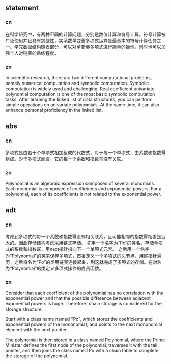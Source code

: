 ## statement

### cn

在科学研究中，有两种不同的计算问题，分别是数值计算和符号计算。符号计算被广泛使用并且具有挑战性，实系数单变量多项式运算是最基本的符号计算任务之一。学完数据结构链表部分，可以对单变量多项式进行简单的操作。同时也可以加强个人对链表的熟练程度。

### zn

In scientific research, there are two different computational problems, namely numerical computation and symbolic computation. Symbolic computation is widely used and challenging. Real coefficient univariate polynomial computation is one of the most basic symbolic computation tasks. After learning the linked list of data structures, you can perform simple operations on univariate polynomials. At the same time, it can also enhance personal proficiency in the linked list.

## abs

### cn

多项式是由若干个单项式相加组成的代数式，对于每一个单项式，由系数和指数幂组成。对于多项式而言，它的每一个系数和指数幂没有关联。

### zn

Polynomial is an algebraic expression composed of several monomials. Each monomial is composed of coefficients and exponential powers. For a polynomial, each of its coefficients is not related to the exponential power.

## adt

### cn

考虑到多项式的每一个系数和指数幂没有相关联系，且可能相邻的指数幂相差是巨大的。因此存储结构考虑采用链式存储。
先用一个名字为“Po“的类名，存储单项式的系数和指数幂，用next指针指向下一个单项式元素。
之后用一个名字为”Polynomial"的类来保存多项式，首相定义一个多项式的头节点，用尾指针遍历，之后将名为“Po”的类用链表连接起来，到这就完成了多项式的存储。在对名为“Polynomial”的类定义多项式操作的成员函数。

### zn

Consider that each coefficient of the polynomial has no correlation with the exponential power and that the possible difference between adjacent exponential powers is huge. Therefore, chain storage is considered for the storage structure.

Start with a class name named "Po", which stores the coefficients and exponential powers of the mononomial, and points to the next mononomial element with the next pointer.

The polynomial is then stored in a class named Polynomial, where the Prime Minister defines the first node of the polynomial, traverses it with the tail pointer, and then joins the class named Po with a chain table to complete the storage of the polynomial.